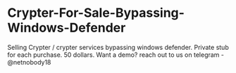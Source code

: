 # Crypter-For-Sale-Bypassing-Windows-Defender
Selling Crypter / crypter services bypassing windows defender. Private stub for each purchase. 50 dollars. 
Want a demo? reach out to us on telegram - @netnobody18
